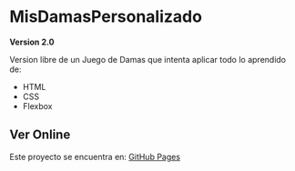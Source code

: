 # MisDamasPersonalizado

**Version 2.0**

Version libre de un Juego de Damas que intenta aplicar todo lo aprendido de:
- HTML 
- CSS
- Flexbox

## Ver Online
Este proyecto se encuentra en: [GitHub Pages](https://ivankopech.github.io/MisDamasPersonalizado/)
